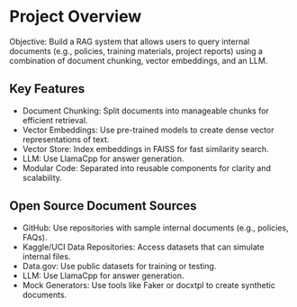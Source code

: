 # Project Overview
Objective: Build a RAG system that allows users to query internal documents (e.g., policies, training materials, project reports) using a combination of document chunking, vector embeddings, and an LLM.

## Key Features

*   Document Chunking: Split documents into manageable chunks for efficient retrieval.
*   Vector Embeddings: Use pre-trained models to create dense vector representations of text.
*   Vector Store: Index embeddings in FAISS for fast similarity search.
*   LLM: Use LlamaCpp for answer generation.
*   Modular Code: Separated into reusable components for clarity and scalability.

## Open Source Document Sources

*   GitHub: Use repositories with sample internal documents (e.g., policies, FAQs).
*   Kaggle/UCI Data Repositories: Access datasets that can simulate internal files.
*   Data.gov: Use public datasets for training or testing.
*   LLM: Use LlamaCpp for answer generation.
*   Mock Generators: Use tools like Faker or docxtpl to create synthetic documents.
